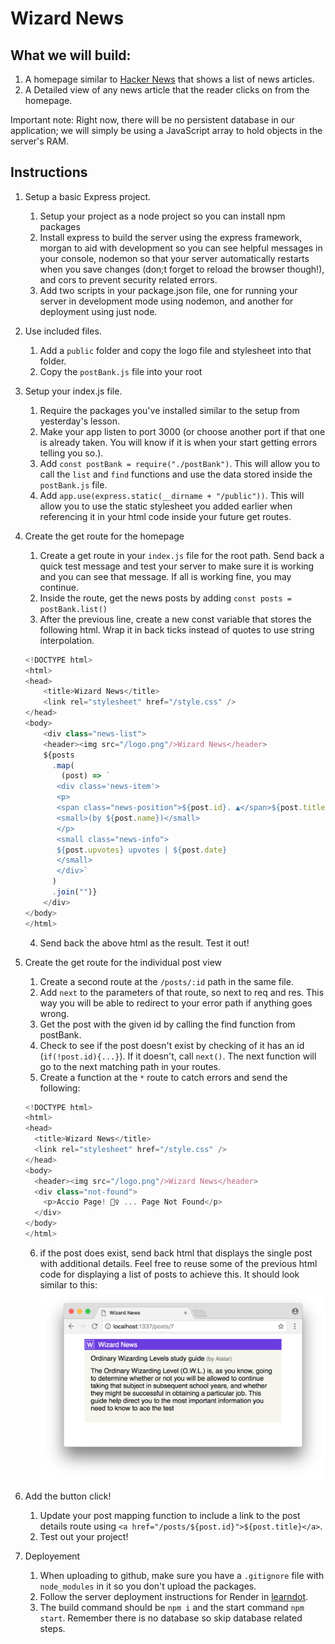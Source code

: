 # Wizard News

## What we will build:

1. A homepage similar to [Hacker News](https://news.ycombinator.com/) that shows a list of news articles.
2. A Detailed view of any news article that the reader clicks on from the homepage.

Important note: Right now, there will be no persistent database in our application; we will simply be using a JavaScript array to hold objects in the server's RAM.

## Instructions

1. Setup a basic Express project.
   1. Setup your project as a node project so you can install npm packages
   2. Install express to build the server using the express framework, morgan to aid with development so you can see helpful messages in your console, nodemon so that your server automatically restarts when you save changes (don;t forget to reload the browser though!), and cors to prevent security related errors.
   3. Add two scripts in your package.json file, one for running your server in development mode using nodemon, and another for deployment using just node.
2. Use included files.
   1. Add a `public` folder and copy the logo file and stylesheet into that folder.
   2. Copy the `postBank.js` file into your root
3. Setup your index.js file.
   1. Require the packages you've installed similar to the setup from yesterday's lesson.
   2. Make your app listen to port 3000 (or choose another port if that one is already taken. You will know if it is when your start getting errors telling you so.).
   3. Add `const postBank = require("./postBank")`. This will allow you to call the `list` and `find` functions and use the data stored inside the `postBank.js` file.
   4. Add `app.use(express.static(__dirname + "/public"))`. This will allow you to use the static stylesheet you added earlier when referencing it in your html code inside your future get routes.
4. Create the get route for the homepage
   1. Create a get route in your `index.js` file for the root path. Send back a quick test message and test your server to make sure it is working and you can see that message. If all is working fine, you may continue. 
   2. Inside the route, get the news posts by adding `const posts = postBank.list()`
   3. After the previous line, create a new const variable that stores the following html. Wrap it in back ticks instead of quotes to use string interpolation.
   ```js
   <!DOCTYPE html>
   <html>
   <head>
       <title>Wizard News</title>
       <link rel="stylesheet" href="/style.css" />
   </head>
   <body>
       <div class="news-list">
       <header><img src="/logo.png"/>Wizard News</header>
       ${posts
         .map(
           (post) => `
          <div class='news-item'>
          <p>
          <span class="news-position">${post.id}. ▲</span>${post.title}
          <small>(by ${post.name})</small>
          </p>
          <small class="news-info">
          ${post.upvotes} upvotes | ${post.date}
          </small>
          </div>`
         )
         .join("")}
       </div>
   </body>
   </html>
   ```
   4. Send back the above html as the result. Test it out!
5. Create the get route for the individual post view
   1. Create a second route at the `/posts/:id` path in the same file.
   2. Add `next` to the parameters of that route, so next to req and res. This way you will be able to redirect to your error path if anything goes wrong.
   3. Get the post with the given id by calling the find function from postBank.
   4. Check to see if the post doesn't exist by checking of it has an id (`if(!post.id){...}`). If it doesn't, call `next()`. The next function will go to the next matching path in your routes.
   5. Create a function at the `*` route to catch errors and send the following:

   ```js
   <!DOCTYPE html>
   <html>
   <head>
     <title>Wizard News</title>
     <link rel="stylesheet" href="/style.css" />
   </head>
   <body>
     <header><img src="/logo.png"/>Wizard News</header>
     <div class="not-found">
       <p>Accio Page! 🧙‍♀️ ... Page Not Found</p>
     </div>
   </body>
   </html>
   ```
   6. if the post does exist, send back html that displays the single post with additional details. Feel free to reuse some of the previous html code for displaying a list of posts to achieve this. It should look similar to this:
   ![single post](singlePost.png)
6. Add the button click!
   1. Update your post mapping function to include a link to the post details route using `<a href="/posts/${post.id}">${post.title}</a>`.
   2. Test out your project!
7. Deployement
   1. When uploading to github, make sure you have a `.gitignore` file with `node_modules` in it so you don't upload the packages.
   2. Follow the server deployment instructions for Render in [learndot](https://learn.fullstackacademy.com/workshop/635834a94df0c400049f3dd1/content/635835684df0c400049f3e22/text).
   3. The build command should be `npm i` and the start command `npm start`. Remember there is no database so skip database related steps.
